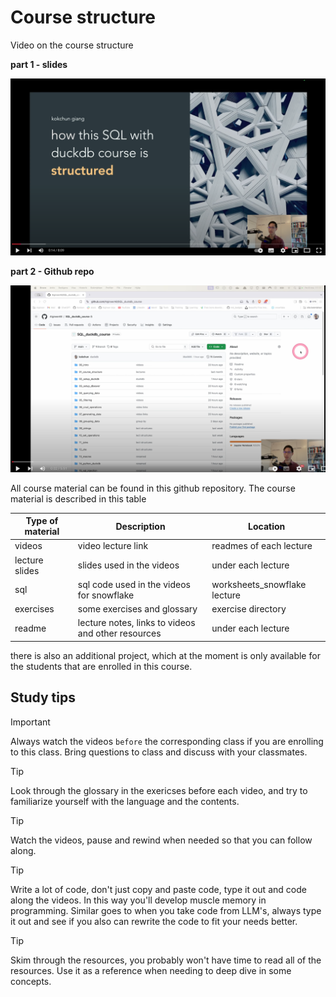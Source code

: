 # Course structure

Video on the course structure 

**part 1 - slides**

<a href="https://youtu.be/-9y2Jw-ETZA" target="_blank">
  <img src="https://github.com/kokchun/assets/blob/main/sql/01_course_structure_1.png?raw=true" alt="dbeaver navigation" width="600">
</a>

**part 2 - Github repo**

<a href="https://youtu.be/woVKB99-KFg" target="_blank">
  <img src="https://github.com/kokchun/assets/blob/main/sql/01_course_structure_2.png?raw=true" alt="dbeaver navigation" width="600">
</a>






All course material can be found in this github repository. The course material is described in this table

| Type of material | Description                                        | Location                     |
| ---------------- | -------------------------------------------------- | ---------------------------- |
| videos           | video lecture link                                 | readmes of each lecture      |
| lecture slides   | slides used in the videos                          | under each lecture           |
| sql              | sql code used in the videos for snowflake          | worksheets_snowflake lecture |
| exercises        | some exercises and glossary                        | exercise directory           |
| readme           | lecture notes, links to videos and other resources | under each lecture           |

there is also an additional project, which at the moment is only available for the students that are enrolled in this course.

## Study tips

> [!IMPORTANT]
> Always watch the videos `before` the corresponding class if you are enrolling to this class. Bring questions to class and discuss with your classmates.

> [!TIP]
> Look through the glossary in the exericses before each video, and try to familiarize yourself with the language and the contents.

> [!TIP]
> Watch the videos, pause and rewind when needed so that you can follow along.

> [!TIP]
> Write a lot of code, don't just copy and paste code, type it out and code along the videos. In this way you'll develop muscle memory in programming. Similar goes to when you take code from LLM's, always type it out and see if you also can rewrite the code to fit your needs better.

> [!TIP]
> Skim through the resources, you probably won't have time to read all of the resources. Use it as a reference when needing to deep dive in some concepts.
